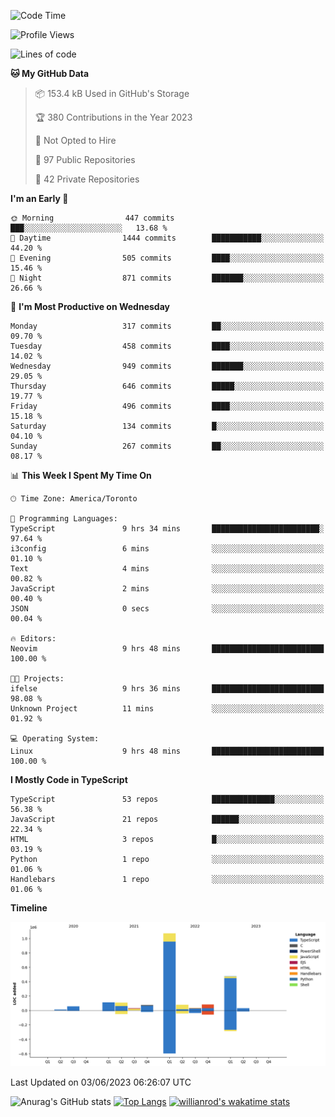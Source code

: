 <!--START_SECTION:waka-->
![Code Time](http://img.shields.io/badge/Code%20Time-361%20hrs%206%20mins-blue)

![Profile Views](http://img.shields.io/badge/Profile%20Views-3-blue)

![Lines of code](https://img.shields.io/badge/From%20Hello%20World%20I%27ve%20Written-2.2%20million%20lines%20of%20code-blue)

**🐱 My GitHub Data** 

> 📦 153.4 kB Used in GitHub's Storage 
 > 
> 🏆 380 Contributions in the Year 2023
 > 
> 🚫 Not Opted to Hire
 > 
> 📜 97 Public Repositories 
 > 
> 🔑 42 Private Repositories 
 > 
**I'm an Early 🐤** 

```text
🌞 Morning                447 commits         ███░░░░░░░░░░░░░░░░░░░░░░   13.68 % 
🌆 Daytime                1444 commits        ███████████░░░░░░░░░░░░░░   44.20 % 
🌃 Evening                505 commits         ████░░░░░░░░░░░░░░░░░░░░░   15.46 % 
🌙 Night                  871 commits         ███████░░░░░░░░░░░░░░░░░░   26.66 % 
```
📅 **I'm Most Productive on Wednesday** 

```text
Monday                   317 commits         ██░░░░░░░░░░░░░░░░░░░░░░░   09.70 % 
Tuesday                  458 commits         ████░░░░░░░░░░░░░░░░░░░░░   14.02 % 
Wednesday                949 commits         ███████░░░░░░░░░░░░░░░░░░   29.05 % 
Thursday                 646 commits         █████░░░░░░░░░░░░░░░░░░░░   19.77 % 
Friday                   496 commits         ████░░░░░░░░░░░░░░░░░░░░░   15.18 % 
Saturday                 134 commits         █░░░░░░░░░░░░░░░░░░░░░░░░   04.10 % 
Sunday                   267 commits         ██░░░░░░░░░░░░░░░░░░░░░░░   08.17 % 
```


📊 **This Week I Spent My Time On** 

```text
🕑︎ Time Zone: America/Toronto

💬 Programming Languages: 
TypeScript               9 hrs 34 mins       ████████████████████████░   97.64 % 
i3config                 6 mins              ░░░░░░░░░░░░░░░░░░░░░░░░░   01.10 % 
Text                     4 mins              ░░░░░░░░░░░░░░░░░░░░░░░░░   00.82 % 
JavaScript               2 mins              ░░░░░░░░░░░░░░░░░░░░░░░░░   00.40 % 
JSON                     0 secs              ░░░░░░░░░░░░░░░░░░░░░░░░░   00.04 % 

🔥 Editors: 
Neovim                   9 hrs 48 mins       █████████████████████████   100.00 % 

🐱‍💻 Projects: 
ifelse                   9 hrs 36 mins       █████████████████████████   98.08 % 
Unknown Project          11 mins             ░░░░░░░░░░░░░░░░░░░░░░░░░   01.92 % 

💻 Operating System: 
Linux                    9 hrs 48 mins       █████████████████████████   100.00 % 
```

**I Mostly Code in TypeScript** 

```text
TypeScript               53 repos            ██████████████░░░░░░░░░░░   56.38 % 
JavaScript               21 repos            ██████░░░░░░░░░░░░░░░░░░░   22.34 % 
HTML                     3 repos             █░░░░░░░░░░░░░░░░░░░░░░░░   03.19 % 
Python                   1 repo              ░░░░░░░░░░░░░░░░░░░░░░░░░   01.06 % 
Handlebars               1 repo              ░░░░░░░░░░░░░░░░░░░░░░░░░   01.06 % 
```



**Timeline**

![Lines of Code chart](https://raw.githubusercontent.com/wise-introvert/wise-introvert/master/assets/bar_graph.png)


 Last Updated on 03/06/2023 06:26:07 UTC
<!--END_SECTION:waka-->

![Anurag's GitHub stats](https://github-readme-stats.vercel.app/api?username=wise-introvert&count_private=true&show_icons=true)
[![Top Langs](https://github-readme-stats.vercel.app/api/top-langs/?username=wise-introvert&langs_count=10)](https://github.com/anuraghazra/github-readme-stats)
[![willianrod's wakatime stats](https://github-readme-stats.vercel.app/api/wakatime?username=wiseintrovert)](https://github.com/anuraghazra/github-readme-stats)
